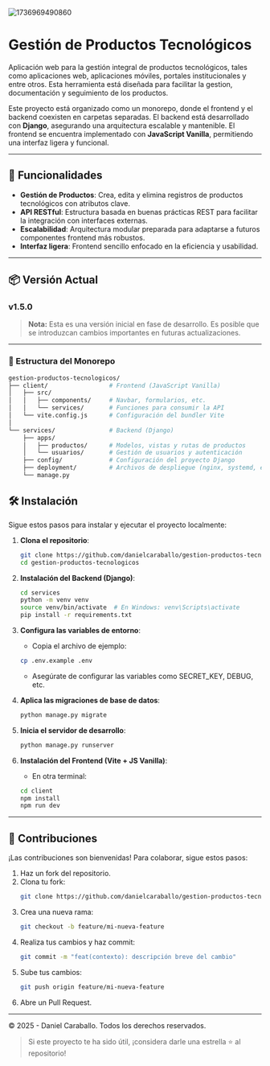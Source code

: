 ![1736969490860](https://github.com/user-attachments/assets/4d457f81-ce15-4c6c-8c29-647bf0efeb91)

# Gestión de Productos Tecnológicos

Aplicación web para la gestión integral de productos tecnológicos, tales como aplicaciones web, aplicaciones móviles, portales institucionales y entre otros. Esta herramienta está diseñada para facilitar la gestion, documentación y seguimiento de los productos.

Este proyecto está organizado como un monorepo, donde el frontend y el backend coexisten en carpetas separadas. El backend está desarrollado con **Django**, asegurando una arquitectura escalable y mantenible. El frontend se encuentra implementado con **JavaScript Vanilla**, permitiendo una interfaz ligera y funcional.

---

## 🚀 Funcionalidades

- **Gestión de Productos**: Crea, edita y elimina registros de productos tecnológicos con atributos clave.
- **API RESTful**: Estructura basada en buenas prácticas REST para facilitar la integración con interfaces externas.
- **Escalabilidad**: Arquitectura modular preparada para adaptarse a futuros componentes frontend más robustos.
- **Interfaz ligera**: Frontend sencillo enfocado en la eficiencia y usabilidad.

---

## 📦 Versión Actual

### v1.5.0

> **Nota:** Esta es una versión inicial en fase de desarrollo. Es posible que se introduzcan cambios importantes en futuras actualizaciones.

---

### 📂 Estructura del Monorepo

```bash
gestion-productos-tecnologicos/
├── client/                 # Frontend (JavaScript Vanilla)
│   ├── src/
│   │   ├── components/     # Navbar, formularios, etc.
│   │   └── services/       # Funciones para consumir la API
│   └── vite.config.js      # Configuración del bundler Vite
│
└── services/               # Backend (Django)
    ├── apps/
    │   ├── productos/      # Modelos, vistas y rutas de productos
    │   └── usuarios/       # Gestión de usuarios y autenticación
    ├── config/             # Configuración del proyecto Django
    ├── deployment/         # Archivos de despliegue (nginx, systemd, etc.)
    └── manage.py
```

## 🛠️ Instalación

Sigue estos pasos para instalar y ejecutar el proyecto localmente:

1. **Clona el repositorio**:

   ```bash
   git clone https://github.com/danielcaraballo/gestion-productos-tecnologicos.git
   cd gestion-productos-tecnologicos
   ```

2. **Instalación del Backend (Django)**:

   ```bash
   cd services
   python -m venv venv
   source venv/bin/activate  # En Windows: venv\Scripts\activate
   pip install -r requirements.txt

   ```

3. **Configura las variables de entorno**:

   - Copia el archivo de ejemplo:

   ```bash
   cp .env.example .env
   ```

   - Asegúrate de configurar las variables como SECRET_KEY, DEBUG, etc.

4. **Aplica las migraciones de base de datos**:

   ```bash
   python manage.py migrate
   ```

5. **Inicia el servidor de desarrollo**:

   ```bash
   python manage.py runserver
   ```

6. **Instalación del Frontend (Vite + JS Vanilla)**:
   - En otra terminal:
   ```bash
   cd client
   npm install
   npm run dev
   ```

---

## 🤝 Contribuciones

¡Las contribuciones son bienvenidas! Para colaborar, sigue estos pasos:

1. Haz un fork del repositorio.
2. Clona tu fork:
   ```bash
   git clone https://github.com/danielcaraballo/gestion-productos-tecnologicos.git
   ```
3. Crea una nueva rama:
   ```bash
   git checkout -b feature/mi-nueva-feature
   ```
4. Realiza tus cambios y haz commit:
   ```bash
   git commit -m "feat(contexto): descripción breve del cambio"
   ```
5. Sube tus cambios:
   ```bash
   git push origin feature/mi-nueva-feature
   ```
6. Abre un Pull Request.

---

© 2025 - Daniel Caraballo. Todos los derechos reservados.

> Si este proyecto te ha sido útil, ¡considera darle una estrella ⭐ al repositorio!
